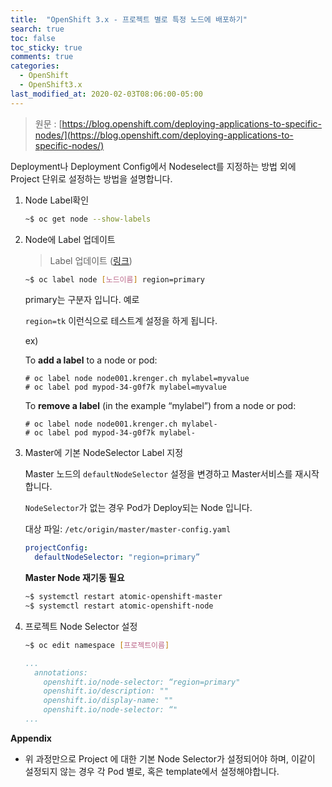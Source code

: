 ```yaml
---
title:  "OpenShift 3.x - 프로젝트 별로 특정 노드에 배포하기"
search: true
toc: false
toc_sticky: true
comments: true
categories: 
  - OpenShift
  - OpenShift3.x
last_modified_at: 2020-02-03T08:06:00-05:00
---
```

> 원문 : [https://blog.openshift.com/deploying-applications-to-specific-nodes/](https://blog.openshift.com/deploying-applications-to-specific-nodes/)

Deployment나 Deployment Config에서 Nodeselect를 지정하는 방법 외에 Project 단위로 설정하는 방법을 설명합니다.



1. Node Label확인 

   ```bash
   ~$ oc get node --show-labels
   ```

   

2. Node에 Label 업데이트

   > Label 업데이트 ([링크](https://docs.openshift.com/container-platform/3.7/admin_guide/manage_nodes.html#updating-labels-on-nodes))

   ```bash
   ~$ oc label node [노드이름] region=primary
   ```

   primary는 구분자 입니다. 예로

   `region=tk` 이런식으로 테스트계 설정을 하게 됩니다.

   

   ex)

   To **add a label** to a node or pod:

   ```
   # oc label node node001.krenger.ch mylabel=myvalue
   # oc label pod mypod-34-g0f7k mylabel=myvalue
   ```

   To **remove a label** (in the example “mylabel”) from a node or pod:

   ```
   # oc label node node001.krenger.ch mylabel-
   # oc label pod mypod-34-g0f7k mylabel-
   ```

   

3. Master에 기본 NodeSelector Label 지정

   Master 노드의 `defaultNodeSelector` 설정을 변경하고 Master서비스를 재시작 합니다.

   `NodeSelector`가 없는 경우 Pod가 Deploy되는 Node 입니다. 

   대상 파일: `/etc/origin/master/master-config.yaml`

   ```yaml
   projectConfig:
     defaultNodeSelector: "region=primary” 
   ```

   **Master Node 재기동 필요**

   ```bash
   ~$ systemctl restart atomic-openshift-master
   ~$ systemctl restart atomic-openshift-node
   ```

   

4. 프로젝트 Node Selector 설정

   ```bash
   ~$ oc edit namespace [프로젝트이름]
   ```

   ```yaml
   ...
     annotations:
       openshift.io/node-selector: “region=primary"
       openshift.io/description: ""
       openshift.io/display-name: ""
       openshift.io/node-selector: “"
   ...    
   ```

   

**Appendix**

- 위 과정만으로 Project 에 대한 기본 Node Selector가 설정되어야 하며, 이같이 설정되지 않는 경우 각 Pod 별로, 혹은 template에서 설정해야합니다.

